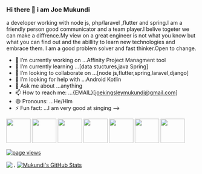 ### Hi there 👋 i am Joe Mukundi

a developer  working with  node js, php/laravel ,flutter and spring.I am a friendly person good communicator and a team player.I belive togeter we can make a diffrence.My view on a great engineer is not what you know but what you can find out and the abillity to learn new technologies and embrace them. I am a good problem solver and fast thinker.Open to change.


- 🔭 I’m currently working on ...Affinity Project Managment tool
- 🌱 I’m currently learning ...[data stuctures,java Spring]
- 👯 I’m looking to collaborate on ...[node js,flutter,spring,laravel,django]
- 🤔 I’m looking for help with ...Android Kotlin
- 💬 Ask me about ...anything
- 📫 How to reach me: ...{EMAIL}[joekingsleymukundi@gmail.com]
- 😄 Pronouns: ...He/Him
- ⚡ Fun fact: ...I am very good at singing
-->

<img height="64px" src="https://cdn.svgporn.com/logos/python.svg"> <img height="64px" src="https://cdn.svgporn.com/logos/javascript.svg"> 
<img height="64px" src="https://cdn.svgporn.com/logos/nodejs.svg">
<img height="64px" src="https://cdn.svgporn.com/logos/flutter.svg">
<img height="64px" src="https://cdn.svgporn.com/logos/go.svg">
<img height="64px" src="https://cdn.svgporn.com/logos/django.svg">
<img height="64px" src="https://cdn.svgporn.com/logos/php.svg">

<p align="left">
  <a href="https://github.com/joekingsleyMukundi/joekingsleyMukundi">
    <img src="https://visitor-badge.laobi.icu/badge?page_id=joekingsleyMukundi.joekingsleyMukundi" alt="page views" />
  </a>

<img align="center" src="https://github-readme-stats.vercel.app/api/top-langs/?username=joekingsleyMukundi&hide=html,css,ejs" /> , <a href="https://github.com/joekingsleyMukundi/joekingsleyMukundi">
  <img align="center" src="https://github-readme-stats.vercel.app/api?username=joekingsleyMukundi&show_icons=true&line_height=27&count_private=true&title_color=ffffff&text_color=c9cacc&icon_color=2bbc8a&bg_color=1d1f21" alt="Mukundi's GitHub Stats" />
</a>

